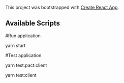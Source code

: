 This project was bootstrapped with [Create React App](https://github.com/facebook/create-react-app).

## Available Scripts

#Run application

yarn start 


#Test application 

yarn test:pact:client

yarn test:client
